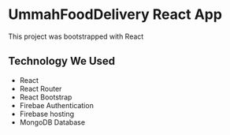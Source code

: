 # UmmahFoodDelivery React App

This project was bootstrapped with React 

## Technology We Used
* React
* React Router
* React Bootstrap
* Firebae Authentication
* Firebase hosting
* MongoDB Database




